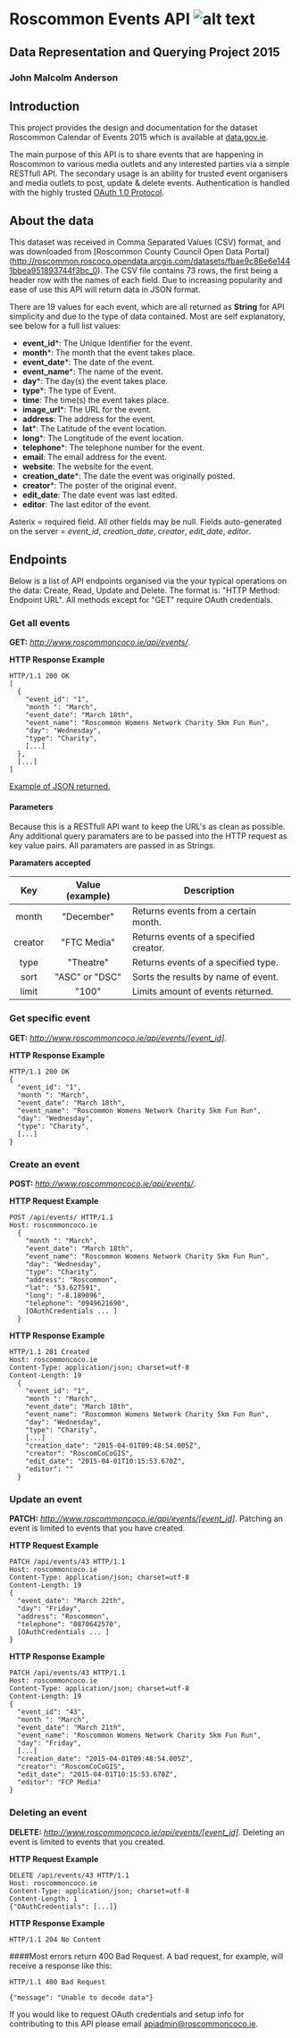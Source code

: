 # Roscommon Events API ![alt text](http://me.johnmalcolmdesign.com/RosLogo80.png "Roscommon Coat of Arms")
## Data Representation and Querying Project 2015 
### John Malcolm Anderson 

## Introduction 
This project provides the design and documentation for the dataset Roscommon Calendar of Events 2015 which is available at [data.gov.ie](http://roscommon.roscoco.opendata.arcgis.com/datasets/fbae9c86e6e1441bbea951893744f3bc_0). 

The main purpose of this API is to share events that are happening in Roscommon to various media outlets and any interested parties via a simple RESTfull API. The secondary usage is an ability for trusted event organisers and media outlets to post, update & delete events. Authentication is handled with the highly trusted [OAuth 1.0 Protocol](http://tools.ietf.org/html/rfc5849).  

## About the data
This dataset was received in Comma Separated Values (CSV) format, and was downloaded from [Roscommon County Council Open Data Portal] (http://roscommon.roscoco.opendata.arcgis.com/datasets/fbae9c86e6e1441bbea951893744f3bc_0).
The CSV file contains 73 rows, the first being a header row with the names of each field. Due to increasing popularity and ease of use this API will return data in JSON format. 

There are 19 values for each event, which are all returned as **String** for API simplicity and due to the type of data contained. Most are self explanatory, see below for a full list values:
- **event_id***: The Unique Identifier for the event.
- **month***: The month that the event takes place.
- **event_date***: The date of the event.
- **event_name***: The name of the event.
- **day***: The day(s) the event takes place.
- **type***: The type of Event.
- **time**: The time(s) the event takes place. 
- **image_url***: The URL for the event.
- **address**: The address for the event. 
- **lat***: The Latitude of the event location. 
- **long***: The Longtitude of the event location. 
- **telephone***: The telephone number for the event.
- **email**: The email address for the event.
- **website**: The website for the event.
- **creation_date***: The date the event was originally posted.
- **creator***: The poster of the original event.
- **edit_date**: The date event was last edited.
- **editor**: The last editor of the event.

Asterix = required field. All other fields may be null.
Fields auto-generated on the server = *event_id*,  *creation_date*, *creator*, *edit_date*, *editor*.

## Endpoints
Below is a list of API endpoints organised via the your typical operations on the data: Create, Read, Update and Delete. The format is: "HTTP Method: Endpoint URL". All methods except for "GET" require OAuth credentials.

### Get all events
**GET:** *http://www.roscommoncoco.ie/api/events/*.

**HTTP Response Example**
```http
HTTP/1.1 200 OK
[
  {
    "event_id": "1",
    "month ": "March",
    "event_date": "March 18th",
    "event_name": "Roscommon Womens Network Charity 5km Fun Run",
    "day": "Wednesday",
    "type": "Charity",
    [...]
  },
  [...]
]
```

[Example of JSON returned.](http://me.johnmalcolmdesign.com/roscommon_events_2015.json)

#### Parameters
Because this is a RESTfull API  want to keep the URL's as clean as possible. Any additional query paramaters are to be passed into the HTTP request as key value pairs. All paramaters are passed in as Strings.

**Paramaters accepted**

Key     | Value (example) | Description
:-----: | :--------------:| -----------
month   | "December"      | Returns events from a certain month.
creator | "FTC Media"     | Returns events of a specified creator.
type    | "Theatre"       | Returns events of a specified type.
sort    | "ASC" or "DSC"  | Sorts the results by name of event.
limit   | "100"           | Limits amount of events returned.

### Get specific event
**GET:** *http://www.roscommoncoco.ie/api/events/[event_id]*.

**HTTP Response Example**
```http
HTTP/1.1 200 OK
{
  "event_id": "1",
  "month ": "March",
  "event_date": "March 18th",
  "event_name": "Roscommon Womens Network Charity 5km Fun Run",
  "day": "Wednesday",
  "type": "Charity",
  [...]
}
```

### Create an event
**POST:** *http://www.roscommoncoco.ie/api/events/*.

**HTTP Request Example**
```http
POST /api/events/ HTTP/1.1
Host: roscommoncoco.ie
  {
    "month ": "March",
    "event_date": "March 18th",
    "event_name": "Roscommon Womens Network Charity 5km Fun Run",
    "day": "Wednesday",
    "type": "Charity",
    "address": "Roscommon",
    "lat": "53.627591",
    "long": "-8.189096",
    "telephone": "0949621690",
    [OAuthCredentials ... ]
  }

```

**HTTP Response Example**
```http
HTTP/1.1 201 Created
Host: roscommoncoco.ie
Content-Type: application/json; charset=utf-8
Content-Length: 19
  {
    "event_id": "1",
    "month ": "March",
    "event_date": "March 18th",
    "event_name": "Roscommon Womens Network Charity 5km Fun Run",
    "day": "Wednesday",
    "type": "Charity",
    [...]
    "creation_date": "2015-04-01T09:48:54.005Z",
    "creator": "RoscomCoCoGIS",
    "edit_date": "2015-04-01T10:15:53.670Z",
    "editor": ""
  }
```

### Update an event
**PATCH:** *http://www.roscommoncoco.ie/api/events/[event_id]*.
Patching an event is limited to events that you have created.

**HTTP Request Example**
```http
PATCH /api/events/43 HTTP/1.1
Host: roscommoncoco.ie
Content-Type: application/json; charset=utf-8
Content-Length: 19
{
  "event_date": "March 22th",
  "day": "Friday",
  "address": "Roscommon",
  "telephone": "0870642570",
  [OAuthCredentials ... ]
}

```

**HTTP Response Example**
```http
PATCH /api/events/43 HTTP/1.1
Host: roscommoncoco.ie
Content-Type: application/json; charset=utf-8
Content-Length: 19
{
  "event_id": "43",
  "month ": "March",
  "event_date": "March 21th",
  "event_name": "Roscommon Womens Network Charity 5km Fun Run",
  "day": "Friday",
  [...]
  "creation_date": "2015-04-01T09:48:54.005Z",
  "creator": "RoscomCoCoGIS",
  "edit_date": "2015-04-01T10:15:53.670Z",
  "editor": "FCP Media"
}

```

### Deleting an event
**DELETE:** *http://www.roscommoncoco.ie/api/events/[event_id]*.
Deleting an event is limited to events that you created.

**HTTP Request Example**
```http
DELETE /api/events/43 HTTP/1.1
Host: roscommoncoco.ie
Content-Type: application/json; charset=utf-8
Content-Length: 1
{"OAuthCredentials": [...]}
```
**HTTP Response Example**
```http
HTTP/1.1 204 No Content
```


####Most errors return 400 Bad Request. A bad request, for example, will receive a response like this:
```http
HTTP/1.1 400 Bad Request

{"message": "Unable to decode data"}
```

If you would like to request OAuth credentials and setup info for contributing to this API please email apiadmin@roscommoncoco.ie. 

